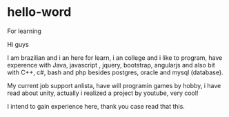 # hello-word
For learning


Hi guys

I am brazilian and i an here for learn, i an college and i like to program, have experence with Java, javascript , jquery, bootstrap, angularjs and also bit with C++, c#, bash and php besides postgres, oracle and mysql (database).

My current job support anlista, have will programin games by hobby, i have read about unity, actually i realized a project by youtube, very cool!

I intend to gain experience here, thank you case read that this.

